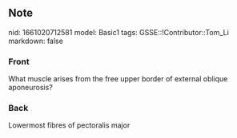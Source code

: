## Note
nid: 1661020712581
model: Basic1
tags: GSSE::!Contributor::Tom_Li
markdown: false

### Front
What muscle arises from the free upper border of external oblique aponeurosis?

### Back
Lowermost fibres of pectoralis major
